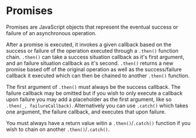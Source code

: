 # Promises

Promises are JavaScript objects that represent the eventual success or failure of an asynchronous operation.

After a promise is executed, it invokes a given callback based on the success or failure of the operation executed through a `.then()` function chain. `.then()` can take a success situation callback as it's first argument, and an failure situation callback as it's second. `.then()` returns a new promise based off of the original operation as well as the success/failure callback it executed which can then be chained to another `.then()` function.

The first argument of `.then()` must always be the success callback. The failure callback may be omitted but if you wish to only execute a callback upon failure you may add a placeholder as the first argument, like so `.then(_, failureCallback)`. Alternatively you can use `.catch()` which takes one argument, the failure callback, and executes that upon failure.

You must always have a return value witin a `.then()`/`.catch()` function if you wish to chain on another `.then()`/`.catch()`.
